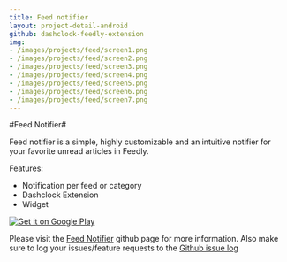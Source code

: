 ```yaml
---
title: Feed notifier
layout: project-detail-android
github: dashclock-feedly-extension
img:
- /images/projects/feed/screen1.png
- /images/projects/feed/screen2.png
- /images/projects/feed/screen3.png
- /images/projects/feed/screen4.png
- /images/projects/feed/screen5.png
- /images/projects/feed/screen6.png
- /images/projects/feed/screen7.png
---
```


<!--
{% if site.generate_projects == 'true' %}
{% octokit_readme dashclock-feedly-extension%}
{% endif %}
-->



#Feed Notifier#

[](!https://raw.githubusercontent.com/madhur/dashclock-feedly-extension/develop/res/drawable-xhdpi/ic_launcher.png)

Feed notifier is a simple, highly customizable and an intuitive notifier for your favorite unread articles in Feedly.



Features:

* Notification per feed or category
* Dashclock Extension
* Widget


<a href="https://play.google.com/store/apps/details?id=in.co.madhur.dashclockfeedlyextension">
  <img alt="Get it on Google Play"
       src="http://developer.android.com/images/brand/en_generic_rgb_wo_45.png" />
</a>

	 
Please visit the [Feed Notifier](https://github.com/madhur/dashclock-feedly-extension) github page for more information. Also make sure to log your issues/feature requests to the [Github issue log](https://github.com/madhur/dashclock-feedly-extension/issues?state=open)
